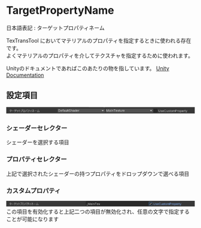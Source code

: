 # TargetPropertyName

日本語表記 : ターゲットプロパティネーム

TexTransTool においてマテリアルのプロパティを指定するときに使われる存在です。  
よくマテリアルのプロパティを介してテクスチャを指定するために使われます。

Unityのドキュメントであればこのあたりの物を指しています。
[Unity Documentation](https://docs.unity3d.com/ja/current/Manual/SL-Properties.html)

## 設定項目

![TargetPropertyName](../img/TargetPropertyName.png)

### シェーダーセレクター

シェーダーを選択する項目

### プロパティセレクター

上記で選択されたシェーダーの持つプロパティをドロップダウンで選べる項目

### カスタムプロパティ

![UseCustomPropertyName](../img/TargetPropertyName-UseCustomPropertyName.png)  
この項目を有効化すると上記二つの項目が無効化され、任意の文字で指定することが可能になります
